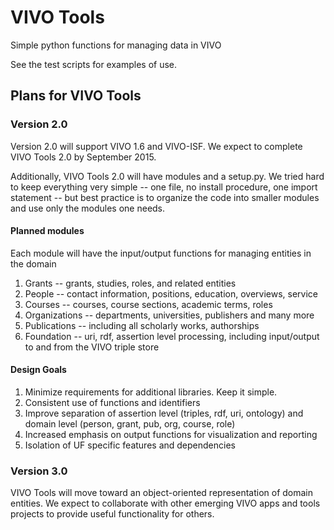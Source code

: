 # VIVO Tools

Simple python functions for managing data in VIVO

See the test scripts for examples of use.


## Plans for VIVO Tools

### Version 2.0

Version 2.0 will support VIVO 1.6 and VIVO-ISF. We expect to 
complete VIVO Tools 2.0 by September 2015.  

Additionally,
VIVO Tools 2.0 will have modules and a setup.py.  We tried hard
to keep everything very simple -- one file, no install procedure,
one import statement -- but best practice is to organize the
code into smaller modules and use only the modules one needs.

#### Planned modules

Each module will have the input/output functions for managing entities
in the domain

1. Grants -- grants, studies, roles, and related entities
1. People -- contact information, positions, education, overviews, service
1. Courses -- courses, course sections, academic terms, roles
1. Organizations -- departments, universities, publishers and many more
1. Publications -- including all scholarly works, authorships 
1. Foundation -- uri, rdf, assertion level processing, including input/output
to and from the VIVO triple store

#### Design Goals

1. Minimize requirements for additional libraries.  Keep it simple.
1. Consistent use of functions and identifiers
1. Improve separation of assertion level (triples, rdf, uri, ontology) and
domain level (person, grant, pub, org, course, role)
1. Increased emphasis on output functions for visualization and reporting
1. Isolation of UF specific features and dependencies

### Version 3.0

VIVO Tools will move toward an object-oriented representation of domain
entities.  We expect to collaborate with other emerging VIVO apps and tools
projects to provide useful functionality for others.
